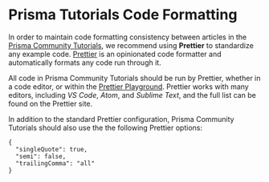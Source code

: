 # Prisma Tutorials Code Formatting

In order to maintain code formatting consistency between articles in the [Prisma Community Tutorials](https://www.prisma.io/tutorials/), we recommend using **Prettier** to standardize any example code. [Prettier](https://prettier.io/) is an opinionated code formatter and automatically formats any code run through it.

All code in Prisma Community Tutorials should be run by Prettier, whether in a code editor, or within the [Prettier Playground](https://bitly.com/2Sp0d3a). Prettier works with many editors, including _VS Code_, _Atom_, and _Sublime Text_, and the full list can be found on the Prettier site.

In addition to the standard Prettier configuration, Prisma Community Tutorials should also use the the following Prettier options:

```
{
  "singleQuote": true,
  "semi": false,
  "trailingComma": "all"
}
```



